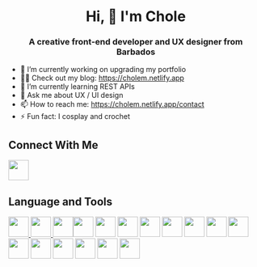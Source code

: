 <h1 align="center">Hi, 👋 I'm Chole</h1>
<h3 align="center">A creative front-end developer and UX designer from Barbados</h3>

- 🔭 I’m currently working on upgrading my portfolio
- 👨‍💻 Check out my blog: https://cholem.netlify.app
- 🌱 I’m currently learning REST APIs
- 💬 Ask me about UX / UI design
- 📫 How to reach me: https://cholem.netlify.app/contact
- ⚡ Fun fact: I cosplay and crochet

<h2>Connect With Me</h2>
<a href="https://www.dribbble.com/cholefolio"><img src="https://user-images.githubusercontent.com/94705227/231864590-7fde566a-f787-4a53-9458-9f9f59a16115.png" width="40px" /></a><a href="https://cholem.netlify.app"></a>

<h2>Language and Tools</h2>
<p align="left">
<a href="https://aws.amazon.com/"><img src="https://raw.githubusercontent.com/rahuldkjain/github-profile-readme-generator/master/src/images/icons/Devops/aws.svg" width="40" />
<a href="https://getbootstrap.com/"><img src="https://raw.githubusercontent.com/rahuldkjain/github-profile-readme-generator/master/src/images/icons/FrontendDevelopment/bootstrap.svg" width="40" />
<a href="https://www.w3schools.com/css/"><img src="https://raw.githubusercontent.com/rahuldkjain/github-profile-readme-generator/master/src/images/icons/FrontendDevelopment/css.svg" width="40 /></a>

<a href="https://www.figma.com"><img src="https://raw.githubusercontent.com/rahuldkjain/github-profile-readme-generator/master/src/images/icons/Software/figma.svg" width="40px" /></a> 
<a href="https://graphql.org/"><img src="https://raw.githubusercontent.com/rahuldkjain/github-profile-readme-generator/master/src/images/icons/BackendDevelopment/graphql.svg" width="40" /></a>
<a href="https://www.w3.org/html/"><img src="https://raw.githubusercontent.com/rahuldkjain/github-profile-readme-generator/master/src/images/icons/FrontendDevelopment/html.svg" width="40" /></a>
<a href="https://www.invisionapp.com/"><img src="https://raw.githubusercontent.com/rahuldkjain/github-profile-readme-generator/master/src/images/icons/Software/invision.svg" width="40" /></a>
<a href="https://developer.mozilla.org/en-US/docs/Web/JavaScript"><img src="https://raw.githubusercontent.com/rahuldkjain/github-profile-readme-generator/master/src/images/icons/ProgrammingLanguages/javascript.svg" width="40" /></a>
<a href="https://laravel.com/"><img src="https://raw.githubusercontent.com/rahuldkjain/github-profile-readme-generator/master/src/images/icons/Framework/laravel.svg" width="40" /></a>
<a href="https://www.mongodb.com/"><img src="https://raw.githubusercontent.com/rahuldkjain/github-profile-readme-generator/master/src/images/icons/Database/mongodb.svg" width="40" /></a>
<a href="https://www.mysql.com/"><img src="https://raw.githubusercontent.com/rahuldkjain/github-profile-readme-generator/master/src/images/icons/Database/mysql.svg" width="40" /></a>
<a href="https://nextjs.org/"><img src="https://raw.githubusercontent.com/rahuldkjain/github-profile-readme-generator/master/src/images/icons/StaticSiteGenerators/nextjs.svg" width="40" /></a>
<a href="https://www.adobe.com/products/photoshop.html"><img src="https://raw.githubusercontent.com/rahuldkjain/github-profile-readme-generator/master/src/images/icons/Software/photoshop.svg" width="40" /></a>
<a href="https://reactjs.org/"><img src="https://raw.githubusercontent.com/rahuldkjain/github-profile-readme-generator/master/src/images/icons/FrontendDevelopment/reactjs.svg" width="40" /></a>
<a href="https://tailwindcss.com/"><img src="https://raw.githubusercontent.com/rahuldkjain/github-profile-readme-generator/master/src/images/icons/FrontendDevelopment/tailwind.svg" width="40" /></a>
<a href="https://www.typescriptlang.org/"><img src="https://github.com/rahuldkjain/github-profile-readme-generator/blob/master/src/images/icons/ProgrammingLanguages/typescript.svg" width="40" /></a>
<a href="https://www.adobe.com/products/xd.html"><img src="https://raw.githubusercontent.com/rahuldkjain/github-profile-readme-generator/master/src/images/icons/Software/xd.svg" width="40" /></a>
</p>
<!--
**CholeM/CholeM** is a ✨ _special_ ✨ repository because its `README.md` (this file) appears on your GitHub profile.

Here are some ideas to get you started:

- 
- 
- 👯 I’m looking to collaborate on ...
- 🤔 I’m looking for help with ...
- 💬 Ask me about ...
- 📫 How to reach me: ...
- 😄 Pronouns: ...
- ⚡ Fun fact: ...
-->
